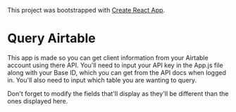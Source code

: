 This project was bootstrapped with [Create React App](https://github.com/facebook/create-react-app).

# Query Airtable

This app is made so you can get client information from your Airtable account using there API. You'll need to input your API key in the App.js file along with your Base ID, which you can get from the API docs when logged in. You'll also need to input which table you are wanting to query. 

Don't forget to modify the fields that'll display as they'll be different than the ones displayed here. 